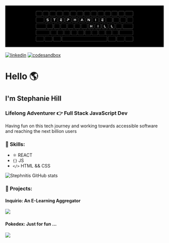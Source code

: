 ![stephanie hill in keyboard outline](https://github.com/stephnitis/stephnitis/blob/main/github-banner.png)

[<img src='https://cdn.jsdelivr.net/npm/simple-icons@3.0.1/icons/linkedin.svg' alt='linkedin' height='40'>](https://www.linkedin.com/in/stephnihill/) [<img src='https://cdn.jsdelivr.net/npm/simple-icons@3.0.1/icons/codesandbox.svg' alt='codesandbox' height='40'>](https://codesandbox.io/u/stephnitis)  
<!-- [<img src='https://cdn.jsdelivr.net/npm/simple-icons@3.0.1/icons/instagram.svg' alt='instagram' height='40'>](https://www.instagram.com/stephnitis/) -->

# Hello 🌎

## I'm Stephanie Hill

### Lifelong Adventurer 👉 Full Stack JavaScript Dev

Having fun on this tech journey and working towards accessible software and reaching the next billion users

### 💾 Skills: 

- ⚛️ REACT 
- `{}` JS
- `</>` HTML && CSS

![Stephnitis GitHub stats](https://github-readme-stats.vercel.app/api?username=stephnitis&show_icons=true&theme=nightowl) 

### 💾 Projects:

#### Inquirio: An E-Learning Aggregator
<img src="https://github.com/stephnitis/stephnitis/blob/main/inquirio.gif" width="400">

#### Pokedex: Just for fun ...
<img src="https://github.com/stephnitis/stephnitis/blob/main/Pokedex_demo-1_1__1__AdobeExpress.gif" width="300">
